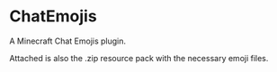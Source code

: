 # ChatEmojis
A Minecraft Chat Emojis plugin.

Attached is also the .zip resource pack with the necessary emoji files.
